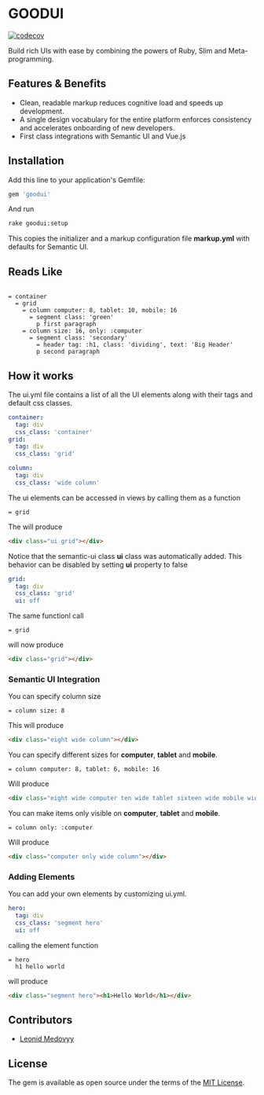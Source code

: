 # GOODUI
[![codecov](https://codecov.io/gh/leonid-io/dc-ui/branch/master/graph/badge.svg)](https://codecov.io/gh/goodlogik/GOOD-UI)


Build rich UIs with ease by combining the powers of Ruby, Slim and Meta-programming.

## Features & Benefits
- Clean, readable markup reduces cognitive load and speeds up development.
- A single design vocabulary for the entire platform enforces consistency and accelerates onboarding of new developers.
- First class integrations with Semantic UI and Vue.js

## Installation

Add this line to your application's Gemfile:

```ruby
gem 'goodui'
```

And run 

```bash
rake goodui:setup
```

This copies the initializer and a markup configuration file **markup.yml** with defaults for Semantic UI.

## Reads Like
```slim

= container
  = grid
    = column computer: 8, tablet: 10, mobile: 16
      = segment class: 'green'
        p first paragraph
    = column size: 16, only: :computer
      = segment class: 'secondary'
        = header tag: :h1, class: 'dividing', text: 'Big Header'
        p second paragraph
```

## How it works

The ui.yml file contains a list of all the UI elements along with their tags and default css classes.

```yaml
container:
  tag: div
  css_class: 'container'
grid:
  tag: div
  css_class: 'grid'

column:
  tag: div
  css_class: 'wide column'
```

The ui elements can be accessed in views by calling them as a function

```slim
= grid
```

The will produce

```html
<div class="ui grid"></div>
```

Notice that the semantic-ui class **ui** class was automatically added. This behavior can be disabled by 
setting **ui** property to false

```yaml
grid:
  tag: div
  css_class: 'grid'
  ui: off
```

The same functionl call 

```slim
= grid
```

will now produce

```html
<div class="grid"></div>
```

### Semantic UI Integration

You can specify column size

```slim
= column size: 8
```

This will produce

```html
<div class="eight wide column"></div>
```

You can specify different sizes for **computer**, **tablet** and **mobile**.

```slim
= column computer: 8, tablet: 6, mobile: 16
```

Will produce

```html
<div class="eight wide computer ten wide tablet sixteen wide mobile wide column"></div>
```

You can make items only visible on **computer**, **tablet** and **mobile**.

```slim
= column only: :computer
```

Will produce

```html
<div class="computer only wide column"></div>
```

### Adding Elements
You can add your own elements by customizing ui.yml.

```yaml
hero:
  tag: div
  css_class: 'segment hero'
  ui: off
```

calling the element function

```slim
= hero
  h1 hello world
```

will produce

```html
<div class="segment hero"><h1>Hello World</h1></div>
```

## Contributors
- [Leonid Medovyy]()


## License
The gem is available as open source under the terms of the [MIT License](http://opensource.org/licenses/MIT).
